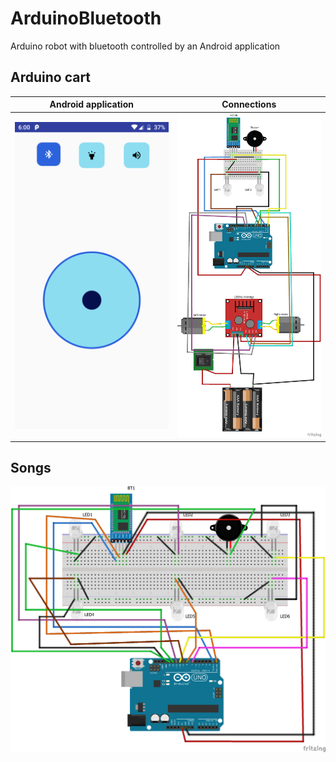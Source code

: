 # ArduinoBluetooth

Arduino robot with bluetooth controlled by an Android application

## Arduino cart

|Android application|Connections|
|---|---|
|![App Android00](Cart/Images/Screenshot_00.png)|![Connections](Cart/Images/Circuit.png)|

## Songs
![Connections](Songs/Circuit/Circuit.png)